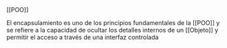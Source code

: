 [[POO]]

El encapsulamiento es uno de los principios fundamentales de la [[POO]] y se refiere a la capacidad de ocultar los detalles internos de un [[Objeto]] y permitir el acceso a través de una interfaz controlada
